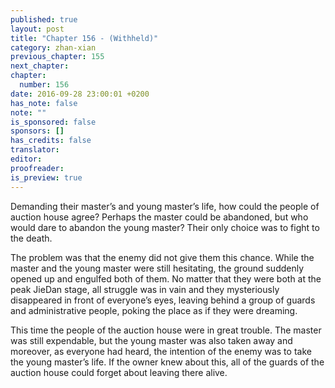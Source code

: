 ```yaml
---
published: true
layout: post
title: "Chapter 156 - (Withheld)"
category: zhan-xian
previous_chapter: 155
next_chapter:
chapter:
  number: 156
date: 2016-09-28 23:00:01 +0200
has_note: false
note: ""
is_sponsored: false
sponsors: []
has_credits: false
translator:
editor:
proofreader:
is_preview: true
---
```

Demanding their master’s and young master’s life, how could the people of auction house agree? Perhaps the master could be abandoned, but who would dare to abandon the young master? Their only choice was to fight to the death.

The problem was that the enemy did not give them this chance. While the master and the young master were still hesitating, the ground suddenly opened up and engulfed both of them. No matter that they were both at the peak JieDan stage, all struggle was in vain and they mysteriously disappeared in front of everyone’s eyes, leaving behind a group of guards and administrative people, poking the place as if they were dreaming.

This time the people of the auction house were in great trouble. The master was still expendable, but the young master was also taken away and moreover, as everyone had heard, the intention of the enemy was to take the young master’s life. If the owner knew about this, all of the guards of the auction house could forget about leaving there alive. 

